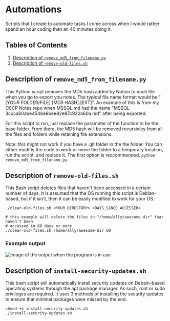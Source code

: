 # Automations
Scripts that I create to automate tasks I come across when I would rather spend an hour coding than an 40 minutes doing it.
## Tables of Contents
1. [Description of `remove_md5_from_filename.py`](https://github.com/ally-petitt/Automations#description-of-remove_md5_from_filenamepy)
2. [Description of `remove-old-files.sh`](https://github.com/ally-petitt/Automations#description-of-remove-old-filessh)


## Description of `remove_md5_from_filename.py`
This Python script removes the MD5 hash added by Notion to each file when you go to export you notes. The typical file name format would be "[YOUR FOLDER/FILE] [MD5 HASH].[EXT]". An example of this is from my OSCP Notes repo when MSSQL.md had the name "MSSQL 3ccca60abe454be8bee82e97c920a60a.md" after being exported.

For this script to run, just replace the parameter of the function to be the base folder. From there, the MD5 hash will be removed recursivley from all the files and folders while retaining file extensions.

Note: this might not work if you have a .git folder in the the folder. You can either modifiy the code to work or move the folder to a temporary location, run the script, and replace it. The first option is reccommended.
```python remove_md5_from_filename.py```

## Description of `remove-old-files.sh`
This Bash script deletes files that haven't been accessed in a certain number of days. It is assumed that the OS running this script is Debian-based, but if it isn't, then it can be easily modified to work for your OS.
```
./clear-old-files.sh <YOUR_DIRECTORY> <DAYS_SINCE_ACCESSED>

# this example will delete the files in "/home/ally/awesome-dir" that haven't been
# accessed in 60 days or more
./clear-old-files.sh /home/ally/awesome-dir 60 
```
### Example output
![Image of the output when the program is in use](./photos/clear-old-files.png)


## Description of `install-security-updates.sh`
This bash script will automatically install security updates on Debain-based operating systems through the apt package manager. As such, root or sudo privileges are required. It uses 3 methods of installing the security updates to ensure that minimal packages were missed by the end.

```
chmod +x install-security-updates.sh
./install-security-updates.sh
```


